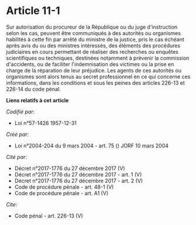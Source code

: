 # Article 11-1

Sur autorisation du procureur de la République ou du juge d'instruction selon les cas, peuvent être communiqués à des
autorités ou organismes habilités à cette fin par arrêté du ministre de la justice, pris le cas échéant après avis du ou des
ministres intéressés, des éléments des procédures judiciaires en cours permettant de réaliser des recherches ou enquêtes
scientifiques ou techniques, destinées notamment à prévenir la commission d'accidents, ou de faciliter l'indemnisation des
victimes ou la prise en charge de la réparation de leur préjudice. Les agents de ces autorités ou organismes sont alors tenus
au secret professionnel en ce qui concerne ces informations, dans les conditions et sous les peines des articles 226-13 et
226-14 du code pénal.

**Liens relatifs à cet article**

_Codifié par_:

  - Loi n°57-1426 1957-12-31

_Créé par_:

  - Loi n°2004-204 du 9 mars 2004 - art. 75 () JORF 10 mars 2004

_Cité par_:

  - Décret n°2017-1776 du 27 décembre 2017 (V)
  - Décret n°2017-1776 du 27 décembre 2017 - art. 1 (V)
  - Décret n°2017-1776 du 27 décembre 2017 - art. 2 (V)
  - Code de procédure pénale - art. 48-1 (V)
  - Code de procédure pénale - art. A1 (V)

_Cite_:

  - Code pénal - art. 226-13 (V)
